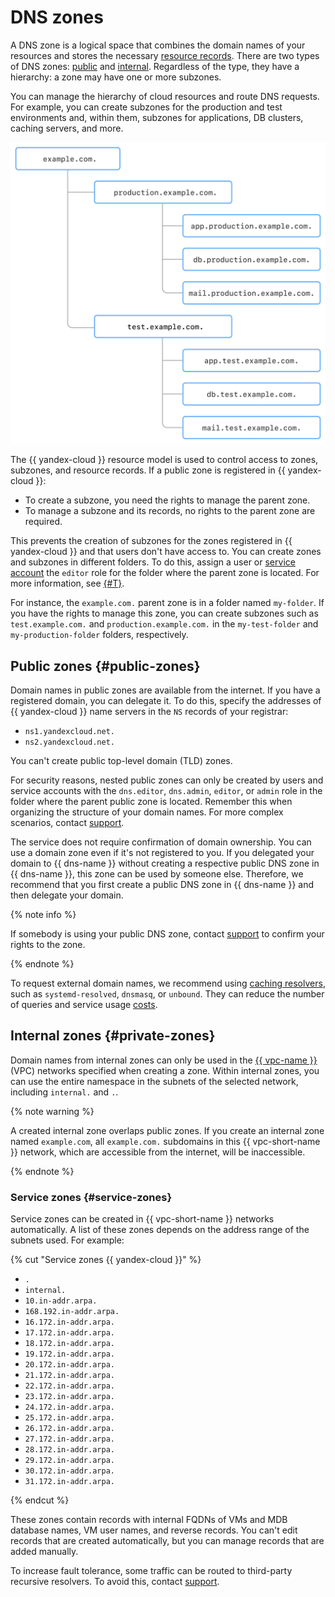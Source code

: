 # DNS zones

A DNS zone is a logical space that combines the domain names of your resources and stores the necessary [resource records](resource-record.md). There are two types of DNS zones: [public](#public-zones) and [internal](#private-zones). Regardless of the type, they have a hierarchy: a zone may have one or more subzones.

You can manage the hierarchy of cloud resources and route DNS requests. For example, you can create subzones for the production and test environments and, within them, subzones for applications, DB clusters, caching servers, and more.

![image](../../_assets/dns/zones-example-2.svg "Sample DNS hierarchy")

The {{ yandex-cloud }} resource model is used to control access to zones, subzones, and resource records.
If a public zone is registered in {{ yandex-cloud }}:

* To create a subzone, you need the rights to manage the parent zone.
* To manage a subzone and its records, no rights to the parent zone are required.

This prevents the creation of subzones for the zones registered in {{ yandex-cloud }} and that users don't have access to.
You can create zones and subzones in different folders. To do this, assign a user or [service account](../../iam/concepts/users/service-accounts.md) the `editor` role for the folder where the parent zone is located. For more information, see [{#T}](../security/index.md).

For instance, the `example.com.` parent zone is in a folder named `my-folder`. If you have the rights to manage this zone, you can create subzones such as `test.example.com.` and `production.example.com.` in the `my-test-folder` and `my-production-folder` folders, respectively.

## Public zones {#public-zones}

Domain names in public zones are available from the internet. If you have a registered domain, you can delegate it. To do this, specify the addresses of {{ yandex-cloud }} name servers in the `NS` records of your registrar:


* `ns1.yandexcloud.net.`
* `ns2.yandexcloud.net.`



You can't create public top-level domain (TLD) zones.

For security reasons, nested public zones can only be created by users and service accounts with the `dns.editor`, `dns.admin`, `editor`, or `admin` role in the folder where the parent public zone is located. Remember this when organizing the structure of your domain names. For more complex scenarios, contact [support](../../support/overview.md).

The service does not require confirmation of domain ownership. You can use a domain zone even if it's not registered to you. If you delegated your domain to {{ dns-name }} without creating a respective public DNS zone in {{ dns-name }}, this zone can be used by someone else. Therefore, we recommend that you first create a public DNS zone in {{ dns-name }} and then delegate your domain.

{% note info %}

If somebody is using your public DNS zone, contact [support](../../support/overview.md) to confirm your rights to the zone.

{% endnote %}

To request external domain names, we recommend using [caching resolvers](../tutorials/local-dns-cache.md), such as `systemd-resolved`, `dnsmasq`, or `unbound`. They can reduce the number of queries and service usage [costs](../pricing.md).

## Internal zones {#private-zones}

Domain names from internal zones can only be used in the [{{ vpc-name }}](../../vpc/) (VPC) networks specified when creating a zone. Within internal zones, you can use the entire namespace in the subnets of the selected network, including `internal.` and `.`.

{% note warning %}

A created internal zone overlaps public zones. If you create an internal zone named `example.com`, all `example.com.` subdomains in this {{ vpc-short-name }} network, which are accessible from the internet, will be inaccessible.

{% endnote %}

### Service zones {#service-zones}

Service zones can be created in {{ vpc-short-name }} networks automatically. A list of these zones depends on the address range of the subnets used. For example:

{% cut "Service zones {{ yandex-cloud }}" %}

* `.`
* `internal.`
* `10.in-addr.arpa.`
* `168.192.in-addr.arpa.`
* `16.172.in-addr.arpa.`
* `17.172.in-addr.arpa.`
* `18.172.in-addr.arpa.`
* `19.172.in-addr.arpa.`
* `20.172.in-addr.arpa.`
* `21.172.in-addr.arpa.`
* `22.172.in-addr.arpa.`
* `23.172.in-addr.arpa.`
* `24.172.in-addr.arpa.`
* `25.172.in-addr.arpa.`
* `26.172.in-addr.arpa.`
* `27.172.in-addr.arpa.`
* `28.172.in-addr.arpa.`
* `29.172.in-addr.arpa.`
* `30.172.in-addr.arpa.`
* `31.172.in-addr.arpa.`

{% endcut %}

These zones contain records with internal FQDNs of VMs and MDB database names, VM user names, and reverse records. You can't edit records that are created automatically, but you can manage records that are added manually.

To increase fault tolerance, some traffic can be routed to third-party recursive resolvers. To avoid this, contact [support](../../support/overview.md).
